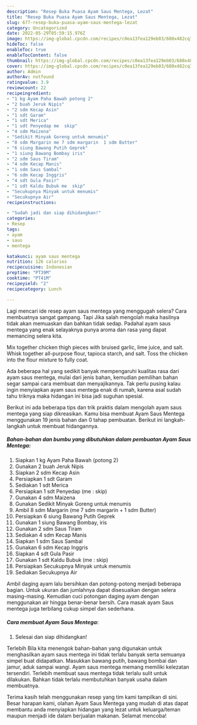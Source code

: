 ```yaml
---
description: "Resep Buka Puasa Ayam Saus Mentega, Lezat"
title: "Resep Buka Puasa Ayam Saus Mentega, Lezat"
slug: 677-resep-buka-puasa-ayam-saus-mentega-lezat
category: Uncategorized
date: 2022-05-29T05:59:15.976Z
image: https://img-global.cpcdn.com/recipes/c0ea13fea129eb03/680x482cq70/ayam-saus-mentega-foto-resep-utama.jpg
hideToc: false
enableToc: true
enableTocContent: false
thumbnail: https://img-global.cpcdn.com/recipes/c0ea13fea129eb03/680x482cq70/ayam-saus-mentega-foto-resep-utama.jpg
cover: https://img-global.cpcdn.com/recipes/c0ea13fea129eb03/680x482cq70/ayam-saus-mentega-foto-resep-utama.jpg
author: Admin
authorAv: notfound
ratingvalue: 3.9
reviewcount: 22
recipeingredient:
- "1 kg Ayam Paha Bawah potong 2"
- "2 buah Jeruk Nipis"
- "2 sdm Kecap Asin"
- "1 sdt Garam"
- "1 sdt Merica"
- "1 sdt Penyedap me  skip"
- "4 sdm Maizena"
- "Sedikit Minyak Goreng untuk menumis"
- "8 sdm Margarin me 7 sdm margarin  1 sdm Butter"
- "6 siung Bawang Putih Geprek"
- "1 siung Bawang Bombay iris"
- "2 sdm Saus Tiram"
- "4 sdm Kecap Manis"
- "1 sdm Saus Sambal"
- "6 sdm Kecap Inggris"
- "4 sdt Gula Pasir"
- "1 sdt Kaldu Bubuk me  skip"
- "Secukupnya Minyak untuk menumis"
- "Secukupnya Air"
recipeinstructions:

- "Sudah jadi dan siap dihidangkan!"
categories:
- Resep
tags:
- ayam
- saus
- mentega

katakunci: ayam saus mentega 
nutrition: 126 calories
recipecuisine: Indonesian
preptime: "PT39M"
cooktime: "PT41M"
recipeyield: "2"
recipecategory: Lunch

---
```



Lagi mencari ide resep ayam saus mentega yang menggugah selera? Cara membuatnya sangat gampang. Tapi Jika salah mengolah maka hasilnya tidak akan memuaskan dan bahkan tidak sedap. Padahal ayam saus mentega yang enak selayaknya punya aroma dan rasa yang dapat memancing selera kita.


Mix together chicken thigh pieces with bruised garlic, lime juice, and salt. Whisk together all-purpose flour, tapioca starch, and salt. Toss the chicken into the flour mixture to fully coat.

Ada beberapa hal yang sedikit banyak mempengaruhi kualitas rasa dari ayam saus mentega, mulai dari jenis bahan, kemudian pemilihan bahan segar sampai cara membuat dan menyajikannya. Tak perlu pusing kalau ingin menyiapkan ayam saus mentega enak di rumah, karena asal sudah tahu triknya maka hidangan ini bisa jadi suguhan spesial.


Berikut ini ada beberapa tips dan trik praktis dalam mengolah ayam saus mentega yang siap dikreasikan. Kamu bisa membuat Ayam Saus Mentega menggunakan 19 jenis bahan dan 0 tahap pembuatan. Berikut ini langkah-langkah untuk membuat hidangannya.

<!--inarticleads1-->

##### Bahan-bahan dan bumbu yang dibutuhkan dalam pembuatan Ayam Saus Mentega:

1. Siapkan 1 kg Ayam Paha Bawah (potong 2)
1. Gunakan 2 buah Jeruk Nipis
1. Siapkan 2 sdm Kecap Asin
1. Persiapkan 1 sdt Garam
1. Sediakan 1 sdt Merica
1. Persiapkan 1 sdt Penyedap (me : skip)
1. Gunakan 4 sdm Maizena
1. Gunakan Sedikit Minyak Goreng untuk menumis
1. Ambil 8 sdm Margarin (me 7 sdm margarin + 1 sdm Butter)
1. Persiapkan 6 siung Bawang Putih Geprek
1. Gunakan 1 siung Bawang Bombay, iris
1. Gunakan 2 sdm Saus Tiram
1. Sediakan 4 sdm Kecap Manis
1. Siapkan 1 sdm Saus Sambal
1. Gunakan 6 sdm Kecap Inggris
1. Siapkan 4 sdt Gula Pasir
1. Gunakan 1 sdt Kaldu Bubuk (me : skip)
1. Persiapkan Secukupnya Minyak untuk menumis
1. Sediakan Secukupnya Air


Ambil daging ayam lalu bersihkan dan potong-potong menjadi beberapa bagian. Untuk ukuran dan jumlahnya dapat disesuaikan dengan selera masing-masing. Kemudian cuci potongan daging ayam dengan menggunakan air hingga benar-benar bersih. Cara masak ayam Saus mentega juga terbilang cukup simpel dan sederhana. 

<!--inarticleads2-->

##### Cara membuat Ayam Saus Mentega:


1. Selesai dan siap dihidangkan!

Terlebih Bila kita menengok bahan-bahan yang digunakan untuk menghasilkan ayam saus mentega ini tidak terlalu banyak serta semuanya simpel buat didapatkan. Masukkan bawang putih, bawang bombai dan jamur, aduk sampai wangi. Ayam saus mentega memang memiliki kelezatan tersendiri. Terlebih membuat saus mentega tidak terlalu sulit untuk dilakukan. Bahkan tidak terlalu membutuhkan banyak usaha dalam membuatnya. 

Terima kasih telah menggunakan resep yang tim kami tampilkan di sini. Besar harapan kami, olahan Ayam Saus Mentega yang mudah di atas dapat membantu anda menyiapkan hidangan yang lezat untuk keluarga/teman maupun menjadi ide dalam berjualan makanan. Selamat mencoba!
